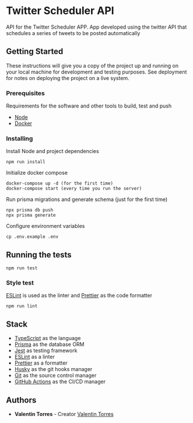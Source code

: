 # Twitter Scheduler API

API for the Twitter Scheduler APP. App developed using the twitter API that schedules a series of tweets to be posted automatically

## Getting Started

These instructions will give you a copy of the project up and running on
your local machine for development and testing purposes. See deployment
for notes on deploying the project on a live system.

### Prerequisites

Requirements for the software and other tools to build, test and push

- [Node](https://nodejs.org/en/)
- [Docker](https://www.docker.com/)

### Installing

Install Node and project dependencies

    npm run install

Initialize docker compose

    docker-compose up -d (for the first time)
    docker-compose start (every time you run the server)

Run prisma migrations and generate schema (just for the first time)

    npx prisma db push
    npx prisma generate

Configure environment variables

    cp .env.example .env

## Running the tests

    npm run test

### Style test

[ESLint](https://eslint.org) is used as the linter and [Prettier](https://prettier.io) as the code formatter

    npm run lint

## Stack

- [TypeScript](https://www.typescriptlang.org) as the language
- [Prisma](https://www.prisma.io/) as the database ORM
- [Jest](https://jestjs.io/) as testing framework
- [ESLint](https://eslint.org) as a linter
- [Prettier](https://prettier.io) as a formatter
- [Husky](https://typicode.github.io/husky) as the git hooks manager
- [Git](https://git-scm.com) as the source control manager
- [GitHub Actions](https://github.com/features/actions) as the CI/CD manager

## Authors

- **Valentin Torres** - Creator
  [Valentin Torres](https://github.com/valentintorres02)
